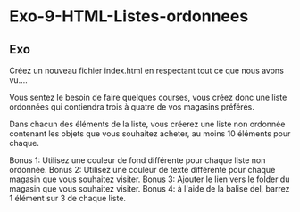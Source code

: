 # Exo-9-HTML-Listes-ordonnees

## Exo

Créez un nouveau fichier index.html en respectant tout ce que nous avons vu....

Vous sentez le besoin de faire quelques courses, vous créez donc une liste ordonnées qui contiendra trois à quatre de vos magasins préférés.

Dans chacun des éléments de la liste, vous créerez une liste non ordonnée contenant les objets que vous souhaitez acheter, au moins 10 éléments pour chaque.

Bonus 1: Utilisez une couleur de fond différente pour chaque liste non ordonnée.
Bonus 2: Utilisez une couleur de texte différente pour chaque magasin que vous souhaitez visiter.
Bonus 3: Ajouter le lien vers le folder du magasin que vous souhaitez visiter.
Bonus 4: à l'aide de la balise del, barrez 1 élément sur 3 de chaque liste.
